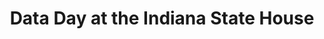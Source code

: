 ---
title: Data Day at the Indiana State House
start: "2018-06-10"
end: "2018-06-15"
location: Management Performance Hub, Indianapolis, IN 
credit: Darshan Shah
images: [image01-lg.jpg]
thumbs: [image01-thb.jpg]
---